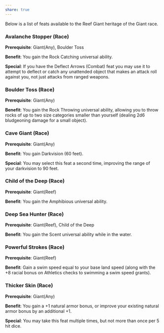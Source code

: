```yaml
---
share: true
---
```


Below is a list of feats available to the Reef Giant heritage of the Giant race.

<h3><span><p>Avalanche Stopper (Race)</p></span></h3><p><span><p><b>Prerequisite</b>:    Giant(Any), Boulder Toss<br></p></span></p><p><span><p><b>Benefit</b>:    You gain the Rock Catching universal ability.<br></p></span></p><p><span><p><b>Special</b>:    If you have the Deflect Arrows (Combat) feat you may use it to attempt to deflect or catch any unattended object that makes an attack roll against you, not just attacks from ranged weapons.<br></p></span></p><h3><span><p>Boulder Toss (Race)</p></span></h3><p><span><p><b>Prerequisite</b>:    Giant(Any)<br></p></span></p><p><span><p><b>Benefit</b>:    You gain the Rock Throwing universal ability, allowing you to throw rocks of up to two size categories smaller than yourself (dealing 2d6 bludgeoning damage for a small object).<br></p></span></p><h3><span><p>Cave Giant (Race)</p></span></h3><p><span><p><b>Prerequisite</b>:    Giant(Any)<br></p></span></p><p><span><p><b>Benefit</b>:    You gain Darkvision (60 feet).<br></p></span></p><p><span><p><b>Special</b>:    You may select this feat a second time, improving the range of your darkvision to 90 feet.<br></p></span></p><h3><span><p>Child of the Deep (Race)</p></span></h3><p><span><p><b>Prerequisite</b>:    Giant(Reef)<br></p></span></p><p><span><p><b>Benefit</b>:    You gain the Amphibious universal ability.<br></p></span></p><h3><span><p>Deep Sea Hunter (Race)</p></span></h3><p><span><p><b>Prerequisite</b>:    Giant(Reef), Child of the Deep<br></p></span></p><p><span><p><b>Benefit</b>:    You gain the Scent universal ability while in the water.<br></p></span></p><h3><span><p>Powerful Strokes (Race)</p></span></h3><p><span><p><b>Prerequisite</b>:    Giant(Reef)<br></p></span></p><p><span><p><b>Benefit</b>:    Gain a swim speed equal to your base land speed (along with the +8 racial bonus on Athletics checks to swimming a swim speed grants).<br></p></span></p><h3><span><p>Thicker Skin (Race)</p></span></h3><p><span><p><b>Prerequisite</b>:    Giant(Any)<br></p></span></p><p><span><p><b>Benefit</b>:    You gain a +1 natural armor bonus, or improve your existing natural armor bonus by an additional +1.<br></p></span></p><p><span><p><b>Special</b>:    You may take this feat multiple times, but not more than once per 5 hit dice.<br></p></span></p>